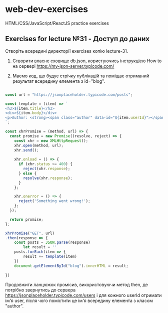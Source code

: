 # web-dev-exercises

HTML/CSS/JavaScript/ReactJS practice exercises

## Exercises for lecture №31 - Доступ до даних

Створіть всередині директорії exercises копію lecture-31. 

1. Створити власне сховище db.json, користуючись інструкцією How to на сервері https://my-json-server.typicode.com/ 

2. Маємо код, що будує стрічку публікацій та поміщає отриманий результат всередину елемента з id="blog". 

```js

const url = "https://jsonplaceholder.typicode.com/posts";

const template = (item) => `
<h3>${item.title}</h3>
<div>${item.body}</div>
<p>Author: <strong><span class="author" data-id="${item.userId}"></span></strong></p>
`;

const xhrPromise = (method, url) => {
  const promise = new Promise((resolve, reject) => {
    const xhr = new XMLHttpRequest();
    xhr.open(method, url);
    xhr.send();
  
    xhr.onload = () => {
      if (xhr.status >= 400) {
        reject(xhr.response);
      } else {
        resolve(xhr.response);
      }
    };

    xhr.onerror = () => {
      reject('Something went wrong!');
    };   
  });

  return promise;
};

xhrPromise("GET", url)
.then(response => {
    const posts = JSON.parse(response)
		let result = ''
    posts.forEach(item => {
        result += template(item)
    })
    document.getElementById("blog").innerHTML = result;
    
})
```

Продовжити ланцюжок промісив, використовуючи метод then, де потрібно звернутись до сервера https://jsonplaceholder.typicode.com/users і для кожного  userId отримати ім'я user, після чого помістити це ім'я всередину елемента з класом "author".
